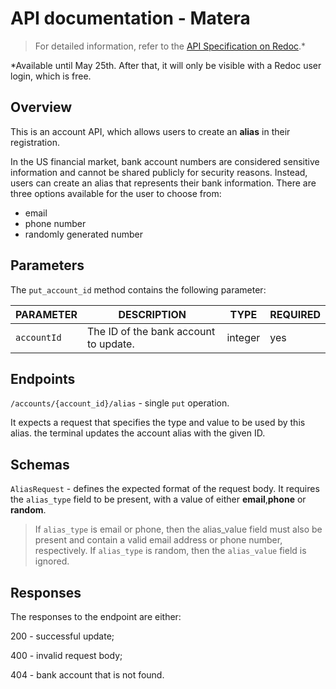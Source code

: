 # API documentation - Matera

> For detailed information, refer to the [API Specification on Redoc](https://sharp-bat-92.redoc.ly/).*

*Available until May 25th. After that, it will only be visible with a Redoc user login, which is free.

## Overview

This is an account API, which allows users to create an **alias** in their registration.

In the US financial market, bank account numbers are considered sensitive information and cannot be shared publicly for security reasons. Instead, users can create an alias that represents their bank information. There are three options available for the user to choose from:
- email
- phone number
- randomly generated number

## Parameters

The `put_account_id` method contains the following parameter:

|PARAMETER|DESCRIPTION|TYPE|REQUIRED|
|---|---|---|---|
|`accountId`|The ID of the bank account to update.|integer|yes|

## Endpoints
`/accounts/{account_id}/alias`  - single `put` operation.

It expects a request that specifies the type and value to be used by this alias.
the terminal updates the account alias with the given ID.

## Schemas

`AliasRequest` - defines the expected format of the request body. 
It requires the `alias_type` field to be present, with a value of either **email**,**phone** or **random**. 

> If `alias_type` is email or phone, then the alias_value field must also be present and contain a valid email address or phone number, respectively. If `alias_type` is random, then the `alias_value` field is ignored.

## Responses

The responses to the endpoint are either:

200 - successful update;

400 - invalid request body;

404 - bank account that is not found.


















